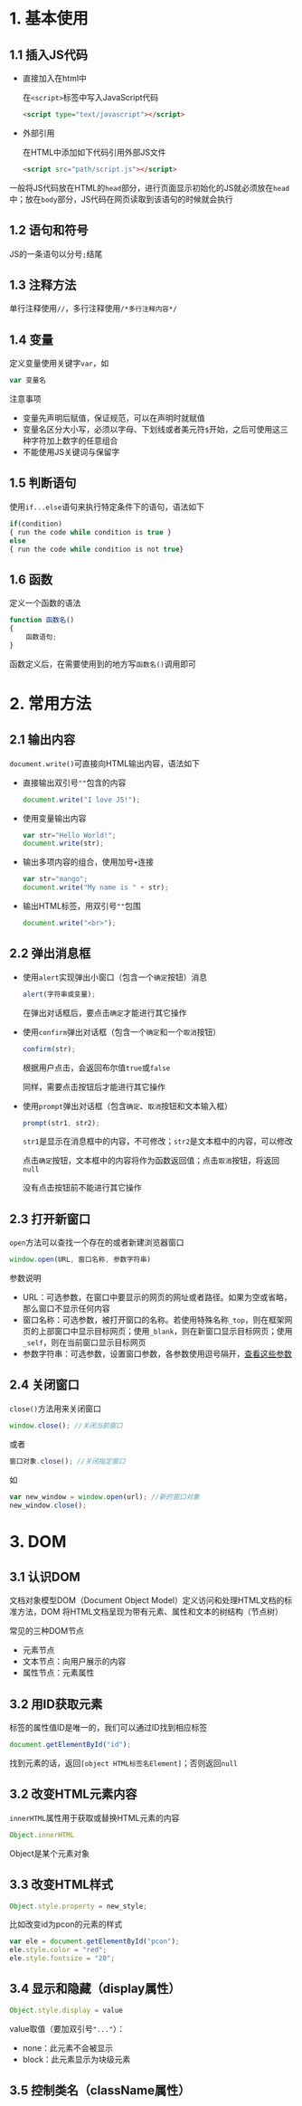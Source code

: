 # 1. 基本使用

## 1.1 插入JS代码

- 直接加入在html中

  在`<script>`标签中写入JavaScript代码

  ```html
  <script type="text/javascript"></script>
  ```

- 外部引用

  在HTML中添加如下代码引用外部JS文件

  ```html
  <script src="path/script.js"></script>
  ```

一般将JS代码放在HTML的`head`部分，进行页面显示初始化的JS就必须放在`head`中；放在`body`部分，JS代码在网页读取到该语句的时候就会执行

## 1.2 语句和符号

JS的一条语句以分号`;`结尾

## 1.3 注释方法

单行注释使用`//`，多行注释使用`/*多行注释内容*/`

## 1.4 变量

定义变量使用关键字`var`，如

```javascript
var 变量名
```

注意事项

- 变量先声明后赋值，保证规范，可以在声明时就赋值
- 变量名区分大小写，必须以字母、下划线或者美元符`$`开始，之后可使用这三种字符加上数字的任意组合
- 不能使用JS关键词与保留字

## 1.5 判断语句

使用`if...else`语句来执行特定条件下的语句，语法如下

```js
if(condition)
{ run the code while condition is true }
else
{ run the code while condition is not true}
```

## 1.6 函数

定义一个函数的语法

```javascript
function 函数名()
{
    函数语句;
}
```

函数定义后，在需要使用到的地方写`函数名()`调用即可

# 2. 常用方法

## 2.1 输出内容

`document.write()`可直接向HTML输出内容，语法如下

- 直接输出双引号`""`包含的内容

  ```javascript
  document.write("I love JS!");
  ```

- 使用变量输出内容

  ```javascript
  var str="Hello World!";
  document.write(str);
  ```

- 输出多项内容的组合，使用加号`+`连接

  ```javascript
  var str="mango";
  document.write("My name is " + str);
  ```

- 输出HTML标签，用双引号`""`包围

  ```javascript
  document.write("<br>");
  ```

## 2.2 弹出消息框

- 使用`alert`实现弹出小窗口（包含一个`确定`按钮）消息

  ```javascript
  alert(字符串或变量);
  ```

  在弹出对话框后，要点击`确定`才能进行其它操作

- 使用`confirm`弹出对话框（包含一个`确定`和一个`取消`按钮）

  ```javascript
  confirm(str);
  ```

  根据用户点击，会返回布尔值`true`或`false`

  同样，需要点击按钮后才能进行其它操作

- 使用`prompt`弹出对话框（包含`确定`、`取消`按钮和文本输入框）

  ```javascript
  prompt(str1, str2);
  ```

  `str1`是显示在消息框中的内容，不可修改；`str2`是文本框中的内容，可以修改

  点击`确定`按钮，文本框中的内容将作为函数返回值；点击`取消`按钮，将返回`null`

  没有点击按钮前不能进行其它操作

## 2.3 打开新窗口

`open`方法可以查找一个存在的或者新建浏览器窗口

```javascript
window.open(URL, 窗口名称, 参数字符串)
```

参数说明

- URL：可选参数，在窗口中要显示的网页的网址或者路径。如果为空或省略，那么窗口不显示任何内容
- 窗口名称：可选参数，被打开窗口的名称。若使用特殊名称`_top`，则在框架网页的上部窗口中显示目标网页；使用`_blank`，则在新窗口显示目标网页；使用`_self`，则在当前窗口显示目标网页
- 参数字符串：可选参数，设置窗口参数，各参数使用逗号隔开，[查看这些参数](http://img.mukewang.com/52e3677900013d6a05020261.jpg)

## 2.4 关闭窗口

`close()`方法用来关闭窗口

```javascript
window.close(); //关闭当前窗口
```

或者

```javascript
窗口对象.close(); //关闭指定窗口
```

如

```javascript
var new_window = window.open(url); //新的窗口对象
new_window.close();
```

# 3. DOM

## 3.1 认识DOM

文档对象模型DOM（Document Object Model）定义访问和处理HTML文档的标准方法，DOM 将HTML文档呈现为带有元素、属性和文本的树结构（节点树）

常见的三种DOM节点

- 元素节点
- 文本节点：向用户展示的内容
- 属性节点：元素属性

## 3.2 用ID获取元素

标签的属性值ID是唯一的，我们可以通过ID找到相应标签

```javascript
document.getElementById("id");
```

找到元素的话，返回`[object HTML标签名Element]`；否则返回`null`

## 3.2 改变HTML元素内容

`innerHTML`属性用于获取或替换HTML元素的内容

```javascript
Object.innerHTML
```

Object是某个元素对象

## 3.3 改变HTML样式

```javascript
Object.style.property = new_style;
```

比如改变id为pcon的元素的样式

```javascript
var ele = document.getElementById("pcon");
ele.style.color = "red";
ele.style.fontsize = "20";
```

## 3.4 显示和隐藏（display属性）

```javascript
Object.style.display = value
```

value取值（要加双引号`"..."`）：

- none：此元素不会被显示
- block：此元素显示为块级元素

## 3.5 控制类名（className属性）

